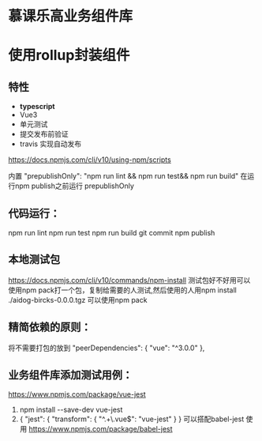 # 慕课乐高业务组件库
# 使用rollup封装组件

## 特性

* **typescript**
* Vue3
* 单元测试
* 提交发布前验证
* travis 实现自动发布

https://docs.npmjs.com/cli/v10/using-npm/scripts

内置  "prepublishOnly": "npm run lint && npm run test&& npm run build"
在运行npm publish之前运行 prepublishOnly



## 代码运行：
npm run lint
npm run test
npm run build
git commit
npm publish

## 本地测试包
https://docs.npmjs.com/cli/v10/commands/npm-install
测试包好不好用可以使用npm pack打一个包，复制给需要的人测试,然后使用的人用npm install ./aidog-bircks-0.0.0.tgz
可以使用npm pack

## 精简依赖的原则：
将不需要打包的放到
"peerDependencies": {
    "vue": "^3.0.0"
  },

## 业务组件库添加测试用例：
  https://www.npmjs.com/package/vue-jest

1. npm install --save-dev vue-jest
2. {
   "jest": {
   "transform": {
   "^.+\\.vue$": "vue-jest"
   }
   }
   可以搭配babel-jest 使用
   https://www.npmjs.com/package/babel-jest
